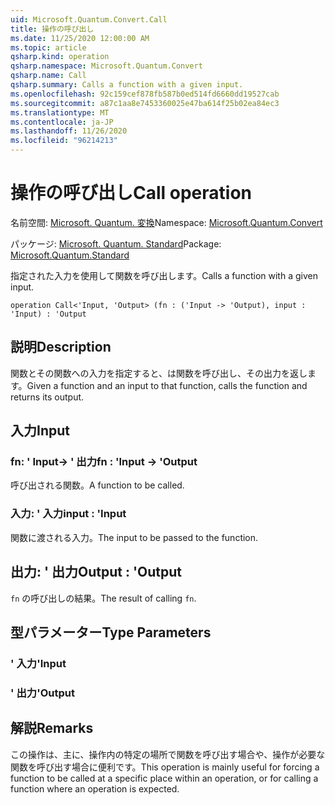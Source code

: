 ```yaml
---
uid: Microsoft.Quantum.Convert.Call
title: 操作の呼び出し
ms.date: 11/25/2020 12:00:00 AM
ms.topic: article
qsharp.kind: operation
qsharp.namespace: Microsoft.Quantum.Convert
qsharp.name: Call
qsharp.summary: Calls a function with a given input.
ms.openlocfilehash: 92c159cef878fb587b0ed514fd6660dd19527cab
ms.sourcegitcommit: a87c1aa8e7453360025e47ba614f25b02ea84ec3
ms.translationtype: MT
ms.contentlocale: ja-JP
ms.lasthandoff: 11/26/2020
ms.locfileid: "96214213"
---
```

# <a name="call-operation"></a><span data-ttu-id="640a3-102">操作の呼び出し</span><span class="sxs-lookup"><span data-stu-id="640a3-102">Call operation</span></span>

<span data-ttu-id="640a3-103">名前空間: [Microsoft. Quantum. 変換](xref:Microsoft.Quantum.Convert)</span><span class="sxs-lookup"><span data-stu-id="640a3-103">Namespace: [Microsoft.Quantum.Convert](xref:Microsoft.Quantum.Convert)</span></span>

<span data-ttu-id="640a3-104">パッケージ: [Microsoft. Quantum. Standard](https://nuget.org/packages/Microsoft.Quantum.Standard)</span><span class="sxs-lookup"><span data-stu-id="640a3-104">Package: [Microsoft.Quantum.Standard](https://nuget.org/packages/Microsoft.Quantum.Standard)</span></span>


<span data-ttu-id="640a3-105">指定された入力を使用して関数を呼び出します。</span><span class="sxs-lookup"><span data-stu-id="640a3-105">Calls a function with a given input.</span></span>

```qsharp
operation Call<'Input, 'Output> (fn : ('Input -> 'Output), input : 'Input) : 'Output
```


## <a name="description"></a><span data-ttu-id="640a3-106">説明</span><span class="sxs-lookup"><span data-stu-id="640a3-106">Description</span></span>

<span data-ttu-id="640a3-107">関数とその関数への入力を指定すると、は関数を呼び出し、その出力を返します。</span><span class="sxs-lookup"><span data-stu-id="640a3-107">Given a function and an input to that function, calls the function and returns its output.</span></span>

## <a name="input"></a><span data-ttu-id="640a3-108">入力</span><span class="sxs-lookup"><span data-stu-id="640a3-108">Input</span></span>

### <a name="fn--input---output"></a><span data-ttu-id="640a3-109">fn: ' Input-> ' 出力</span><span class="sxs-lookup"><span data-stu-id="640a3-109">fn : 'Input -> 'Output</span></span>

<span data-ttu-id="640a3-110">呼び出される関数。</span><span class="sxs-lookup"><span data-stu-id="640a3-110">A function to be called.</span></span>


### <a name="input--input"></a><span data-ttu-id="640a3-111">入力: ' 入力</span><span class="sxs-lookup"><span data-stu-id="640a3-111">input : 'Input</span></span>

<span data-ttu-id="640a3-112">関数に渡される入力。</span><span class="sxs-lookup"><span data-stu-id="640a3-112">The input to be passed to the function.</span></span>



## <a name="output--output"></a><span data-ttu-id="640a3-113">出力: ' 出力</span><span class="sxs-lookup"><span data-stu-id="640a3-113">Output : 'Output</span></span>

<span data-ttu-id="640a3-114">`fn` の呼び出しの結果。</span><span class="sxs-lookup"><span data-stu-id="640a3-114">The result of calling `fn`.</span></span>

## <a name="type-parameters"></a><span data-ttu-id="640a3-115">型パラメーター</span><span class="sxs-lookup"><span data-stu-id="640a3-115">Type Parameters</span></span>

### <a name="input"></a><span data-ttu-id="640a3-116">' 入力</span><span class="sxs-lookup"><span data-stu-id="640a3-116">'Input</span></span>


### <a name="output"></a><span data-ttu-id="640a3-117">' 出力</span><span class="sxs-lookup"><span data-stu-id="640a3-117">'Output</span></span>



## <a name="remarks"></a><span data-ttu-id="640a3-118">解説</span><span class="sxs-lookup"><span data-stu-id="640a3-118">Remarks</span></span>

<span data-ttu-id="640a3-119">この操作は、主に、操作内の特定の場所で関数を呼び出す場合や、操作が必要な関数を呼び出す場合に便利です。</span><span class="sxs-lookup"><span data-stu-id="640a3-119">This operation is mainly useful for forcing a function to be called at a specific place within an operation, or for calling a function where an operation is expected.</span></span>